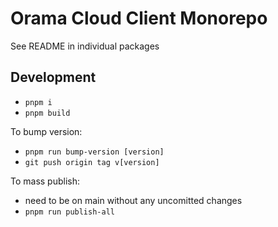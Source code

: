 # Orama Cloud Client Monorepo

See README in individual packages

## Development

* `pnpm i`
* `pnpm build`

To bump version:
* `pnpm run bump-version [version]`
* `git push origin tag v[version]`

To mass publish:
* need to be on main without any uncomitted changes
* `pnpm run publish-all`
